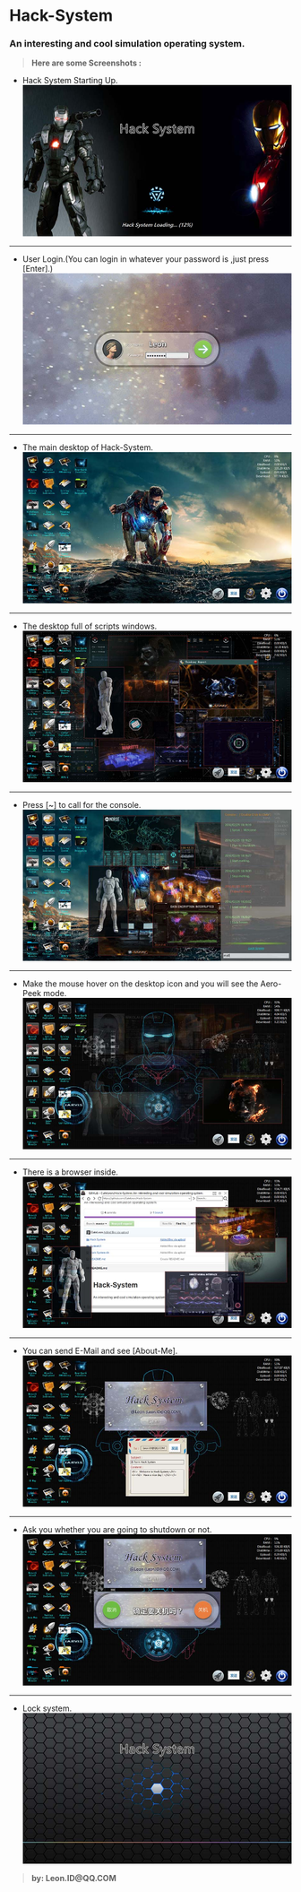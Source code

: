 # Hack-System
### An interesting and cool simulation operating system.

> __Here are some Screenshots :__

* Hack System Starting Up.
![image](./Screenshot/thumb/CuteLeon.Hack-System.S01.jpg)
_____
* User Login.(You can login in whatever your password is ,just press [Enter].)
![image](./Screenshot/thumb/CuteLeon.Hack-System.S02.jpg)
_____
* The main desktop of Hack-System.
![image](./Screenshot/thumb/CuteLeon.Hack-System.S03.jpg)
_____
* The desktop full of scripts windows.
![image](./Screenshot/thumb/CuteLeon.Hack-System.S04.jpg)
_____
* Press [~] to call for the console.
![image](./Screenshot/thumb/CuteLeon.Hack-System.S05.jpg)
_____
* Make the mouse hover on the desktop icon and you will see the Aero-Peek mode.
![image](./Screenshot/thumb/CuteLeon.Hack-System.S06.jpg)
_____
* There is a browser inside.
![image](./Screenshot/thumb/CuteLeon.Hack-System.S07.jpg)
_____
* You can send E-Mail and see [About-Me].
![image](./Screenshot/thumb/CuteLeon.Hack-System.S08.jpg)
_____
* Ask you whether you are going to shutdown or not.
![image](./Screenshot/thumb/CuteLeon.Hack-System.S09.jpg)
_____
* Lock system.
![image](./Screenshot/thumb/CuteLeon.Hack-System.S10.jpg)

> __by: Leon.ID@QQ.COM__
